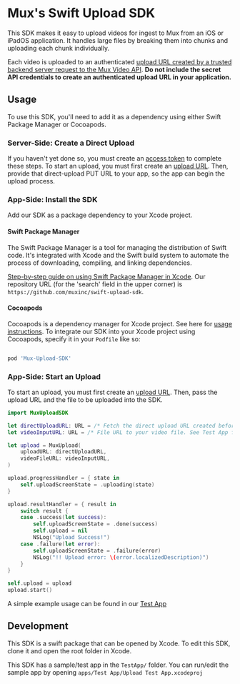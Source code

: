 # Mux's Swift Upload SDK
This SDK makes it easy to upload videos for ingest to Mux from an iOS or iPadOS application. It handles large files by breaking them into chunks and uploading each chunk individually.

Each video is uploaded to an authenticated [upload URL created by a trusted backend server request to the Mux Video API](https://docs.mux.com/guides/video/upload-files-directly). **Do not include the secret API credentials to create an authenticated upload URL in your application.**

## Usage
To use this SDK, you'll need to add it as a dependency using either Swift Package Manager or Cocoapods.

### Server-Side: Create a Direct Upload

If you haven't yet done so, you must create an [access token](https://docs.mux.com/guides/system/make-api-requests#http-basic-auth) to complete these steps.
To start an upload, you must first create an [upload URL](https://docs.mux.com/guides/video/upload-files-directly). Then, provide that direct-upload PUT URL to your app, so the app can begin the upload process.

### App-Side: Install the SDK
Add our SDK as a package dependency to your Xcode project.

#### Swift Package Manager
The Swift Package Manager is a tool for managing the distribution of Swift code. It's integrated with Xcode and the Swift build system to automate the process of downloading, compiling, and linking dependencies.

[Step-by-step guide on using Swift Package Manager in Xcode](https://developer.apple.com/documentation/xcode/adding-package-dependencies-to-your-app). Our repository URL (for the 'search' field in the upper corner) is `https://github.com/muxinc/swift-upload-sdk`.

#### Cocoapods
Cocoapods is a dependency manager for Xcode project. See here for [usage instructions](https://guides.cocoapods.org/using/using-cocoapods.htm).
To integrate our SDK into your Xcode project using Cocoapods, specify it in your `Podfile` like so:

```ruby

pod 'Mux-Upload-SDK'

```

### App-Side: Start an Upload
To start an upload, you must first create an [upload URL](https://docs.mux.com/guides/video/upload-files-directly). Then, pass the upload URL and the file to be uploaded into the SDK.

```swift
import MuxUploadSDK

let directUploadURL: URL = /* Fetch the direct upload URL created before */
let videoInputURL: URL = /* File URL to your video file. See Test App for how to retrieve a video from PhotosKit */

let upload = MuxUpload(
    uploadURL: directUploadURL,
    videoFileURL: videoInputURL,
)

upload.progressHandler = { state in
    self.uploadScreenState = .uploading(state)
}

upload.resultHandler = { result in
    switch result {
    case .success(let success):
        self.uploadScreenState = .done(success)
        self.upload = nil
        NSLog("Upload Success!")
    case .failure(let error):
        self.uploadScreenState = .failure(error)
        NSLog("!! Upload error: \(error.localizedDescription)")
    }
}

self.upload = upload
upload.start()
```

A simple example usage can be found in our [Test App](https://github.com/muxinc/swift-upload-sdk/blob/main/apps/Test%20App/Test%20App/Screens/UploadScreenViewModel.swift)

## Development

This SDK is a swift package that can be opened by Xcode. To edit this SDK, clone it and open the root folder in Xcode.

This SDK has a sample/test app in the `TestApp/` folder. You can run/edit the sample app by opening `apps/Test App/Upload Test App.xcodeproj`
